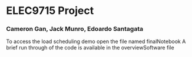 # ELEC9715 Project
### Cameron Gan, Jack Munro, Edoardo Santagata


To access the load scheduling demo open the file named finalNotebook
A brief run through of the code is available in the overviewSoftware file

